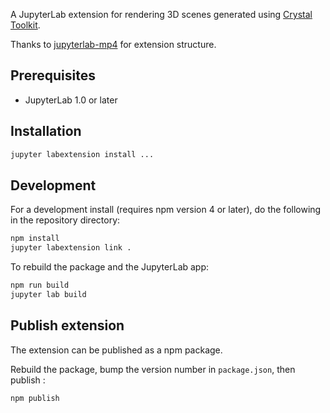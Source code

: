 A JupyterLab extension for rendering 3D scenes generated using [Crystal Toolkit](https://crystaltoolkit.org).

Thanks to [jupyterlab-mp4](https://github.com/jupyterlab/jupyterlab-mp4) for extension structure.

## Prerequisites

* JupyterLab 1.0 or later

## Installation

```bash
jupyter labextension install ...
```

## Development

For a development install (requires npm version 4 or later), do the following in the repository directory:

```bash
npm install
jupyter labextension link .
```

To rebuild the package and the JupyterLab app:

```bash
npm run build
jupyter lab build
```

## Publish extension

The extension can be published as a npm package.

Rebuild the package, bump the version number in `package.json`, then publish :

```bash 
npm publish
```

